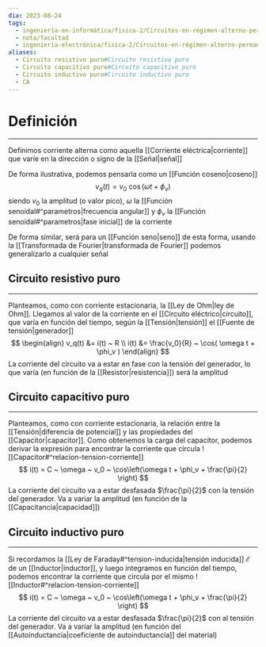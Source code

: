 ```yaml
---
dia: 2023-08-24
tags:
  - ingeniería-en-informática/fisica-2/Circuitos-en-régimen-alterno-permanente
  - nota/facultad
  - ingeniería-electrónica/fisica-2/Circuitos-en-régimen-alterno-permanente
aliases:
  - Circuito resistivo puro#Circuito resistivo puro
  - Circuito capacitivo puro#Circuito capacitivo puro
  - Circuito inductivo puro#Circuito inductivo puro
  - CA
---
```

# Definición
---
Definimos corriente alterna como aquella [[Corriente eléctrica|corriente]] que varíe en la dirección o signo de la [[Señal|señal]] 

De forma ilustrativa, podemos pensarla como un [[Función coseno|coseno]] $$ v_q(t) = v_0 ~ \cos( \omega t + \phi_v ) $$ siendo $v_0$ la amplitud (o valor pico), $\omega$ la [[Función senoidal#^parametros|frecuencia angular]] y $\phi_v$ la [[Función senoidal#^parametros|fase inicial]] de la corriente

De forma similar, será para un [[Función seno|seno]] de esta forma, usando la [[Transformada de Fourier|transformada de Fourier]] podemos generalizarlo a cualquier señal

## Circuito resistivo puro
---
Planteamos, como con corriente estacionaria, la [[Ley de Ohm|ley de Ohm]]. Llegamos al valor de la corriente en el [[Circuito eléctrico|circuito]], que varía en función del tiempo, según la [[Tensión|tensión]] el [[Fuente de tensión|generador]] $$ \begin{align} 
    v_q(t) &= i(t) ~ R \\
    i(t) &= \frac{v_0}{R} ~ \cos( \omega t + \phi_v )
\end{align} $$
La corriente del circuito va a estar en fase con la tensión del generador, lo que varía (en función de la [[Resistor|resistencia]]) será la amplitud

## Circuito capacitivo puro
---
Planteamos, como con corriente estacionaria, la relación entre la [[Tensión|diferencia de potencial]] y las propiedades del [[Capacitor|capacitor]]. Como obtenemos la carga del capacitor, podemos derivar la expresión para encontrar la corriente que circula ![[Capacitor#^relacion-tension-corriente]]
$$ i(t) = C ~ \omega ~ v_0 ~ \cos\left(\omega t + \phi_v + \frac{\pi}{2} \right) $$
La corriente del circuito va a estar desfasada $\frac{\pi}{2}$ con la tensión del generador. Va a variar la amplitud (en función de la [[Capacitancia|capacidad]])

## Circuito inductivo puro
---
Si recordamos la [[Ley de Faraday#^tension-inducida|tensión inducida]] $\mathcal{E}$ de un [[Inductor|inductor]], y luego integramos en función del tiempo, podemos encontrar la corriente que circula por el mismo ![[Inductor#^relacion-tension-corriente]]
$$ i(t) = C ~ \omega ~ v_0 ~ \cos\left(\omega t + \phi_v + \frac{\pi}{2} \right) $$
La corriente del circuito va a estar desfasada $\frac{\pi}{2}$ con al tensión del generador. Va a variar la amplitud (en función del [[Autoinductancia|coeficiente de autoinductancia]] del material)